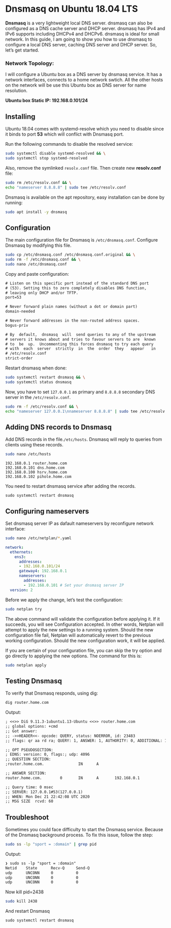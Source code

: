 # Dnsmasq on Ubuntu 18.04 LTS

**Dnsmasq** is a very lightweight local DNS server. dnsmasq can also be configured as a DNS cache server and DHCP server. dnsmasq has IPv4 and IPv6 supports including DHCPv4 and DHCPv6. dnsmasq is ideal for small network. In this guide, I am going to show you how to use dnsmasq to configure a local DNS server, caching DNS server and DHCP server. So, let’s get started.



### Network Topology:

I will configure a Ubuntu box as a DNS server by dnsmasq service. It has a network interfaces, connects to a home network swtich. All the other hosts on the network will be use this Ubuntu box as DNS server for name resolution.

**Ubuntu box Static IP: 192.168.0.101/24**



## Installing

Ubuntu 18.04 comes with systemd-resolve which you need to disable since it binds to port **53** which will conflict with Dnsmasq port.

Run the following commands to disable the resolved service:

```bash
sudo systemctl disable systemd-resolved && \
sudo systemctl stop systemd-resolved
```

Also, remove the symlinked `resolv.conf` file. Then create new **resolv.conf** file:

```bash
sudo rm /etc/resolv.conf && \
echo "nameserver 8.8.8.8" | sudo tee /etc/resolv.conf
```

Dnsmasq is available on the apt repository, easy installation can be done by running:

```bash
sudo apt install -y dnsmasq
```



## Configuration

The main configuration file for Dnsmasq is `/etc/dnsmasq.conf`. Configure Dnsmasq by modifying this file.

```bash
sudo cp /etc/dnsmasq.conf /etc/dnsmasq.conf.original && \
sudo rm -f /etc/dnsmasq.conf && \
sudo nano /etc/dnsmasq.conf
```

Copy and paste configuration:

```reStructuredText
# Listen on this specific port instead of the standard DNS port
# (53). Setting this to zero completely disables DNS function,
# leaving only DHCP and/or TFTP.
port=53

# Never forward plain names (without a dot or domain part)
domain-needed

# Never forward addresses in the non-routed address spaces.
bogus-priv

# By  default,  dnsmasq  will  send queries to any of the upstream
# servers it knows about and tries to favour servers to are  known
# to  be  up.  Uncommenting this forces dnsmasq to try each query
# with  each  server  strictly  in  the  order  they   appear   in
# /etc/resolv.conf
strict-order
```

Restart dnsmasq when done:

```bash
sudo systemctl restart dnsmasq && \
sudo systemctl status dnsmasq
```

Now, you have to set `127.0.0.1`  as primary and `8.8.8.8` secondary DNS server in the `/etc/resolv.conf`.

```bash
sudo rm -f /etc/resolv.conf && \
echo "nameserver 127.0.0.1\nnameserver 8.8.8.8" | sudo tee /etc/resolv.conf
```



## Adding DNS records to Dnsmasq

Add DNS records in the file.`/etc/hosts`. Dnsmasq will reply to queries from clients using these records.

```bash
sudo nano /etc/hosts
```

```
192.168.0.1 router.home.com
192.168.0.101 dns.home.com
192.168.0.100 hsrv.home.com
192.168.0.102 pihole.home.com
```

You need to restart dnsmasq service after adding the records.

```
sudo systemctl restart dnsmasq
```



## Configuring nameservers

Set dnsmasq server IP as dafault nameservers by reconfigure network interface:

```bash
sudo nano /etc/netplan/*.yaml
```

```yaml
network:
  ethernets:
    ens3:
      addresses:
      - 192.168.0.101/24
      gateway4: 192.168.0.1
      nameservers:
        addresses:
        - 192.168.0.101 # Set your dnsmasq server IP
  version: 2
```

Before we apply the change, let’s test the configuration:

```bash
sudo netplan try
```

The above command will validate the configuration before applying it. If it succeeds, you will see Configuration accepted. In other words, Netplan will attempt to apply the new settings to a running system. Should the new configuration file fail, Netplan will automatically revert to the previous working configuration. Should the new configuration work, it will be applied.

If you are certain of your configuration file, you can skip the try option and go directly to applying the new options. The command for this is:

```bash
sudo netplan apply
```



## Testing Dnsmasq

To verify that Dnsmasq responds, using dig:

```bash
dig router.home.com
```

Output:

```reStructuredText
; <<>> DiG 9.11.3-1ubuntu1.13-Ubuntu <<>> router.home.com
;; global options: +cmd
;; Got answer:
;; ->>HEADER<<- opcode: QUERY, status: NOERROR, id: 23483
;; flags: qr aa rd ra; QUERY: 1, ANSWER: 1, AUTHORITY: 0, ADDITIONAL: 1

;; OPT PSEUDOSECTION:
; EDNS: version: 0, flags:; udp: 4096
;; QUESTION SECTION:
;router.home.com.               IN      A

;; ANSWER SECTION:
router.home.com.        0       IN      A       192.168.0.1

;; Query time: 0 msec
;; SERVER: 127.0.0.1#53(127.0.0.1)
;; WHEN: Mon Dec 21 22:42:08 UTC 2020
;; MSG SIZE  rcvd: 60
```



## Troubleshoot

Sometimes you could face difficulty to start the Dnsmasq service. Because of the Dnsmasq background process. To fix this issue, follow the step: 

```bash
sudo ss -lp "sport = :domain" | grep pid
```

Output:

```reStructuredText
❯ sudo ss -lp "sport = :domain"
Netid    State      Recv-Q     Send-Q                                    Local Address:Port           Peer Address:Port
udp      UNCONN     0          0                                             127.0.0.1:domain              0.0.0.0:*        users:(("dnsmasq",pid=2438,fd=6))
udp      UNCONN     0          0                                         192.168.0.101:domain              0.0.0.0:*        users:(("dnsmasq",pid=2438,fd=4))
udp      UNCONN     0          0                                                 [::1]:domain                 [::]:*        users:(("dnsmasq",pid=2438,fd=14))
```

Now kill pid=2438

```bash
sudo kill 2438
```

And restart Dnsmasq

```
sudo systemctl restart dnsmasq
```

